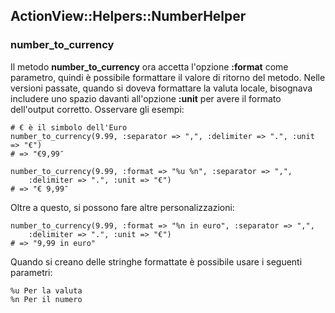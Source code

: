 ## ActionView::Helpers::NumberHelper

### number\_to\_currency

Il metodo **number\_to\_currency** ora accetta l'opzione **:format** come parametro, quindi è possibile formattare il valore di ritorno del metodo. Nelle versioni passate, quando si doveva formattare la valuta locale, bisognava includere uno spazio davanti all'opzione **:unit** per avere il formato dell'output corretto. Osservare gli esempi:

	# € è il simbolo dell'Euro
	number_to_currency(9.99, :separator => ",", :delimiter => ".", :unit => "€")
	# => "€9,99″

	number_to_currency(9.99, :format => "%u %n", :separator => ",", 
		:delimiter => ".", :unit => "€")
	# => "€ 9,99″
	
Oltre a questo, si possono fare altre personalizzazioni:

	number_to_currency(9.99, :format => "%n in euro", :separator => ",", 
		:delimiter => ".", :unit => "€")
	# => "9,99 in euro"

Quando si creano delle stringhe formattate è possibile usare i seguenti parametri:

	%u Per la valuta
	%n Per il numero

